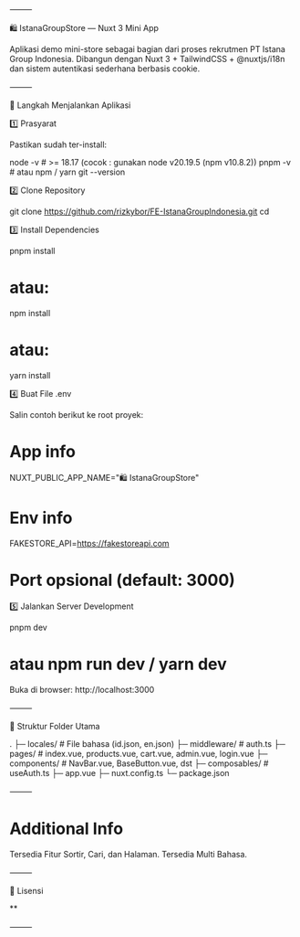 ⸻

🛍️ IstanaGroupStore — Nuxt 3 Mini App

Aplikasi demo mini-store sebagai bagian dari proses rekrutmen PT Istana Group Indonesia.
Dibangun dengan Nuxt 3 + TailwindCSS + @nuxtjs/i18n dan sistem autentikasi sederhana berbasis cookie.

⸻

🚀 Langkah Menjalankan Aplikasi

1️⃣ Prasyarat

Pastikan sudah ter-install:

node -v        # >= 18.17 (cocok : gunakan node v20.19.5 (npm v10.8.2))
pnpm -v        # atau npm / yarn
git --version

2️⃣ Clone Repository

git clone https://github.com/rizkybor/FE-IstanaGroupIndonesia.git
cd <repo>

3️⃣ Install Dependencies

pnpm install
# atau:
npm install
# atau:
yarn install

4️⃣ Buat File .env

Salin contoh berikut ke root proyek:

# App info
NUXT_PUBLIC_APP_NAME="🛍️ IstanaGroupStore"

# Env info
FAKESTORE_API=https://fakestoreapi.com

# Port opsional (default: 3000)

5️⃣ Jalankan Server Development

pnpm dev
# atau npm run dev / yarn dev

Buka di browser: http://localhost:3000

⸻

🧩 Struktur Folder Utama

.
├─ locales/        # File bahasa (id.json, en.json)
├─ middleware/     # auth.ts
├─ pages/          # index.vue, products.vue, cart.vue, admin.vue, login.vue
├─ components/     # NavBar.vue, BaseButton.vue, dst
├─ composables/    # useAuth.ts
├─ app.vue
├─ nuxt.config.ts
└─ package.json

⸻

# Additional Info

Tersedia Fitur Sortir, Cari, dan Halaman.
Tersedia Multi Bahasa.

⸻

🪪 Lisensi

**

⸻